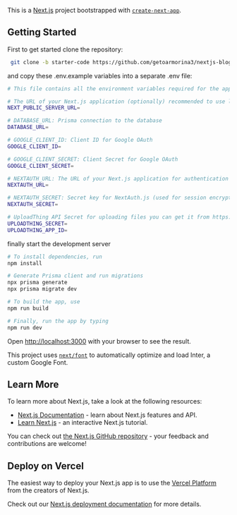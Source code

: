 This is a [Next.js](https://nextjs.org/) project bootstrapped with [`create-next-app`](https://github.com/vercel/next.js/tree/canary/packages/create-next-app).

## Getting Started

First to get started clone the repository:

```bash
 git clone -b starter-code https://github.com/getoarmorina3/nextjs-blog.git
```

and copy these .env.example variables into a separate .env file:
```bash
# This file contains all the environment variables required for the application to run

# The URL of your Next.js application (optionally) recommended to use localhost for development
NEXT_PUBLIC_SERVER_URL=

# DATABASE_URL: Prisma connection to the database
DATABASE_URL= 

# GOOGLE_CLIENT_ID: Client ID for Google OAuth
GOOGLE_CLIENT_ID= 

# GOOGLE_CLIENT_SECRET: Client Secret for Google OAuth
GOOGLE_CLIENT_SECRET= 

# NEXTAUTH_URL: The URL of your Next.js application for authentication
NEXTAUTH_URL= 

# NEXTAUTH_SECRET: Secret key for NextAuth.js (used for session encryption)
NEXTAUTH_SECRET= 

# UploadThing API Secret for uploading files you can get it from https://uploadthing.com/
UPLOADTHING_SECRET=
UPLOADTHING_APP_ID=
```

finally start the development server
```bash
# To install dependencies, run
npm install

# Generate Prisma client and run migrations
npx prisma generate
npx prisma migrate dev

# To build the app, use
npm run build

# Finally, run the app by typing
npm run dev
```

Open [http://localhost:3000](http://localhost:3000) with your browser to see the result.

This project uses [`next/font`](https://nextjs.org/docs/basic-features/font-optimization) to automatically optimize and load Inter, a custom Google Font.

## Learn More

To learn more about Next.js, take a look at the following resources:

- [Next.js Documentation](https://nextjs.org/docs) - learn about Next.js features and API.
- [Learn Next.js](https://nextjs.org/learn) - an interactive Next.js tutorial.

You can check out [the Next.js GitHub repository](https://github.com/vercel/next.js/) - your feedback and contributions are welcome!

## Deploy on Vercel

The easiest way to deploy your Next.js app is to use the [Vercel Platform](https://vercel.com/new?utm_medium=default-template&filter=next.js&utm_source=create-next-app&utm_campaign=create-next-app-readme) from the creators of Next.js.

Check out our [Next.js deployment documentation](https://nextjs.org/docs/deployment) for more details.
